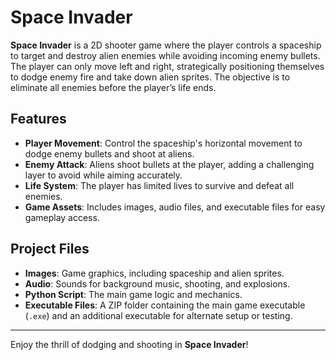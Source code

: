 # Space Invader

**Space Invader** is a 2D shooter game where the player controls a spaceship to target and destroy alien enemies while avoiding incoming enemy bullets. The player can only move left and right, strategically positioning themselves to dodge enemy fire and take down alien sprites. The objective is to eliminate all enemies before the player’s life ends.

## Features

- **Player Movement**: Control the spaceship's horizontal movement to dodge enemy bullets and shoot at aliens.
- **Enemy Attack**: Aliens shoot bullets at the player, adding a challenging layer to avoid while aiming accurately.
- **Life System**: The player has limited lives to survive and defeat all enemies.
- **Game Assets**: Includes images, audio files, and executable files for easy gameplay access.

## Project Files

- **Images**: Game graphics, including spaceship and alien sprites.
- **Audio**: Sounds for background music, shooting, and explosions.
- **Python Script**: The main game logic and mechanics.
- **Executable Files**: A ZIP folder containing the main game executable (`.exe`) and an additional executable for alternate setup or testing.

---

Enjoy the thrill of dodging and shooting in **Space Invader**!
